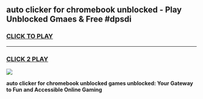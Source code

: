
## auto clicker for chromebook unblocked - Play Unblocked Gmaes & Free #dpsdi
<h3>
<a href="https://news.freeplayer.one?title=auto_clicker_for_chromebook_unblocked&ref=24F">CLICK TO PLAY</a></h3>
<hr>

<h3>
<a href="https://news.freeplayer.one?title=auto_clicker_for_chromebook_unblocked&ref=24F">CLICK 2 PLAY</a>
  
</h3>

<a href="https://news.freeplayer.one?title=auto_clicker_for_chromebook_unblocked&ref=24F/"><img src="https://clearcache.store/games.png"></a>


**auto clicker for chromebook unblocked games unblocked: Your Gateway to Fun and Accessible Online Gaming**
